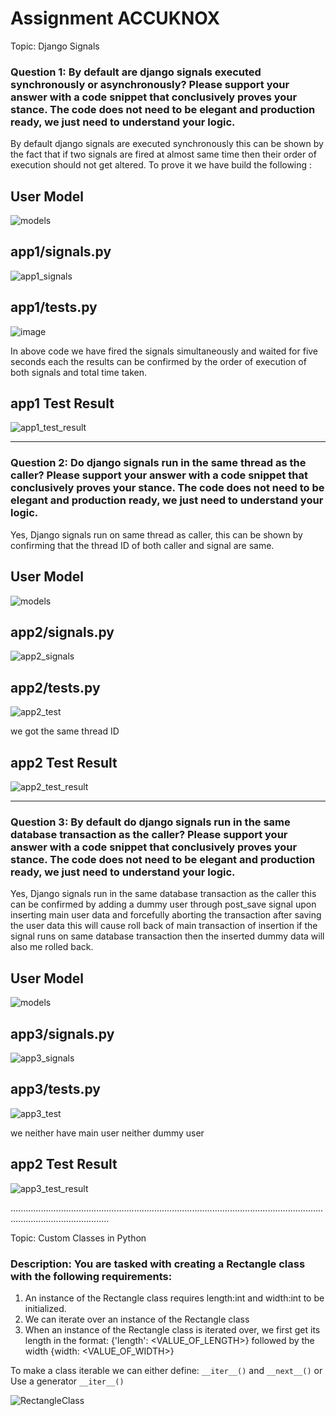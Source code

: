 # Assignment ACCUKNOX

Topic: Django Signals
### Question 1: By default are django signals executed synchronously or asynchronously? Please support your answer with a code snippet that conclusively proves your stance. The code does not need to be elegant and production ready, we just need to understand your logic.

By default django signals are executed synchronously this can be shown by the fact that if two signals are fired at almost same time then their order of execution should not get altered.
To prove it we have build the following : 

## User Model
![models](https://github.com/user-attachments/assets/8f24abee-280b-4113-afd9-e2a887a7398e)

## app1/signals.py
![app1_signals](https://github.com/user-attachments/assets/d533b0ba-0811-45ac-ad24-43dbab9864d2)

## app1/tests.py
![image](https://github.com/user-attachments/assets/9c66f80c-94f5-4311-86df-181f79cd9867)


In above code we have fired the signals simultaneously and waited for five seconds each
the results can be confirmed by the order of execution of both signals and total time taken.

## app1 Test Result
![app1_test_result](https://github.com/user-attachments/assets/e3f48939-477b-4810-9043-abaec1c374cc)

__________________________________________________________________________________________________________________________________________________________

### Question 2: Do django signals run in the same thread as the caller? Please support your answer with a code snippet that conclusively proves your stance. The code does not need to be elegant and production ready, we just need to understand your logic.

Yes, Django signals run on same thread as caller, this can be shown by confirming that the thread ID of both caller and signal are same.

## User Model
![models](https://github.com/user-attachments/assets/8f24abee-280b-4113-afd9-e2a887a7398e)

## app2/signals.py
![app2_signals](https://github.com/user-attachments/assets/e00a5cca-7c31-4423-90da-bb329bf78336)

## app2/tests.py
![app2_test](https://github.com/user-attachments/assets/ffd02c3f-283b-4da9-89c4-16c855d46a46)

we got the same thread ID

## app2 Test Result
![app2_test_result](https://github.com/user-attachments/assets/a27e9299-b3a6-4854-9ea1-c85781c49b18)

__________________________________________________________________________________________________________________________________________________________

### Question 3: By default do django signals run in the same database transaction as the caller? Please support your answer with a code snippet that conclusively proves your stance. The code does not need to be elegant and production ready, we just need to understand your logic.

Yes, Django signals run in the same database transaction as the caller this can be confirmed by adding a dummy user through post_save signal upon inserting main user data and forcefully aborting the transaction after saving the user data this will cause roll back of main transaction of insertion if the signal runs on same database transaction then the inserted dummy data will also me rolled back.

## User Model
![models](https://github.com/user-attachments/assets/8f24abee-280b-4113-afd9-e2a887a7398e)

## app3/signals.py
![app3_signals](https://github.com/user-attachments/assets/44a9f883-8cc8-4084-8009-b123b7603080)

## app3/tests.py
![app3_test](https://github.com/user-attachments/assets/98617cf4-c579-4324-8ccb-41b4d469b88d)

we neither have main user neither dummy user

## app2 Test Result
![app3_test_result](https://github.com/user-attachments/assets/219a505a-2c53-40f2-b27f-a4b715d2823c)

...................................................................................................................................................................

Topic: Custom Classes in Python

### Description: You are tasked with creating a Rectangle class with the following requirements:

1. An instance of the Rectangle class requires length:int and width:int to be initialized.
2. We can iterate over an instance of the Rectangle class 
3. When an instance of the Rectangle class is iterated over, we first get its length in the format: {'length': <VALUE_OF_LENGTH>} followed by the width {width: <VALUE_OF_WIDTH>}

To make a class iterable we can either define:
```__iter__()``` and ```__next__()``` or Use a generator ```__iter__()```

![RectangleClass](https://github.com/user-attachments/assets/b4928b9b-745c-4df6-a561-a2b056ef2bf2)




